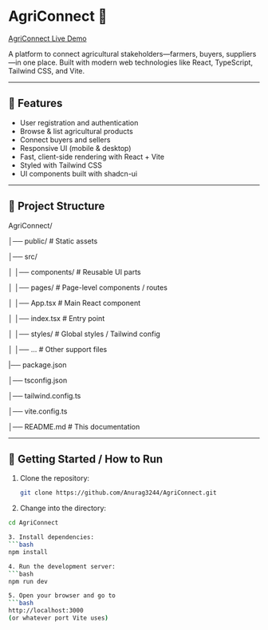 # AgriConnect 🌱

[AgriConnect Live Demo](https://agriconnect.pranaycode.online/)

A platform to connect agricultural stakeholders—farmers, buyers, suppliers—in one place. Built with modern web technologies like React, TypeScript, Tailwind CSS, and Vite.

---

## 🧰 Features
- User registration and authentication  
- Browse & list agricultural products  
- Connect buyers and sellers  
- Responsive UI (mobile & desktop)  
- Fast, client-side rendering with React + Vite  
- Styled with Tailwind CSS  
- UI components built with shadcn-ui  

---

## 📂 Project Structure
AgriConnect/

│── public/ # Static assets

│── src/

│ │── components/ # Reusable UI parts
  
│ │── pages/ # Page-level components / routes
  
│ │── App.tsx # Main React component
  
│ │── index.tsx # Entry point
  
│ │── styles/ # Global styles / Tailwind config
  
│ │── ... # Other support files
  
|── package.json

│── tsconfig.json

│── tailwind.config.ts

│── vite.config.ts

│── README.md # This documentation


---

## 🚀 Getting Started / How to Run

1. Clone the repository:  
   ```bash
   git clone https://github.com/Anurag3244/AgriConnect.git

2. Change into the directory:
 ```bash
cd AgriConnect

3. Install dependencies:
 ```bash
npm install

4. Run the development server:
 ```bash
npm run dev

5. Open your browser and go to
 ```bash
http://localhost:3000
(or whatever port Vite uses)

